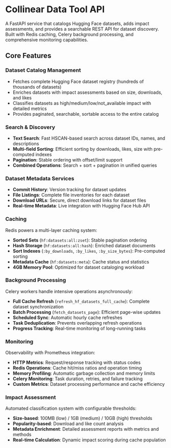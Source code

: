 # Collinear Data Tool API

A FastAPI service that catalogs Hugging Face datasets, adds impact assessments, and provides a searchable REST API for dataset discovery. Built with Redis caching, Celery background processing, and comprehensive monitoring capabilities.

## Core Features

### **Dataset Catalog Management**
- Fetches complete Hugging Face dataset registry (hundreds of thousands of datasets)
- Enriches datasets with impact assessments based on size, downloads, and likes
- Classifies datasets as high/medium/low/not_available impact with detailed metrics
- Provides paginated, searchable, sortable access to the entire catalog

### **Search & Discovery**
- **Text Search**: Fast HSCAN-based search across dataset IDs, names, and descriptions
- **Multi-field Sorting**: Efficient sorting by downloads, likes, size with pre-computed indexes
- **Pagination**: Stable ordering with offset/limit support
- **Combined Operations**: Search + sort + pagination in unified queries

### **Dataset Metadata Services**
- **Commit History**: Version tracking for dataset updates
- **File Listings**: Complete file inventories for each dataset
- **Download URLs**: Secure, direct download links for dataset files
- **Real-time Metadata**: Live integration with Hugging Face Hub API

### **Caching**
Redis powers a multi-layer caching system:
- **Sorted Sets** (`hf:datasets:all:zset`): Stable pagination ordering
- **Hash Storage** (`hf:datasets:all:hash`): Enriched dataset documents
- **Sort Indexes** (`:by_downloads`, `:by_likes`, `:by_size_bytes`): Pre-computed sorting
- **Metadata Cache** (`hf:datasets:meta`): Cache status and statistics
- **4GB Memory Pool**: Optimized for dataset cataloging workload

### **Background Processing**
Celery workers handle intensive operations asynchronously:
- **Full Cache Refresh** (`refresh_hf_datasets_full_cache`): Complete dataset synchronization
- **Batch Processing** (`fetch_datasets_page`): Efficient page-wise updates
- **Scheduled Sync**: Automatic hourly cache refreshes
- **Task Deduplication**: Prevents overlapping refresh operations
- **Progress Tracking**: Real-time monitoring of long-running tasks

### **Monitoring**
Observability with Prometheus integration:
- **HTTP Metrics**: Request/response tracking with status codes
- **Redis Operations**: Cache hit/miss ratios and operation timing
- **Memory Profiling**: Automatic garbage collection and memory limits
- **Celery Monitoring**: Task duration, retries, and failure tracking
- **Custom Metrics**: Dataset processing performance and cache efficiency

### **Impact Assessment**
Automated classification system with configurable thresholds:
- **Size-based**: 100MB (low) / 1GB (medium) / 10GB (high) thresholds
- **Popularity-based**: Download and like count analysis
- **Metadata Enrichment**: Detailed assessment reports with metrics and methods
- **Real-time Calculation**: Dynamic impact scoring during cache population

